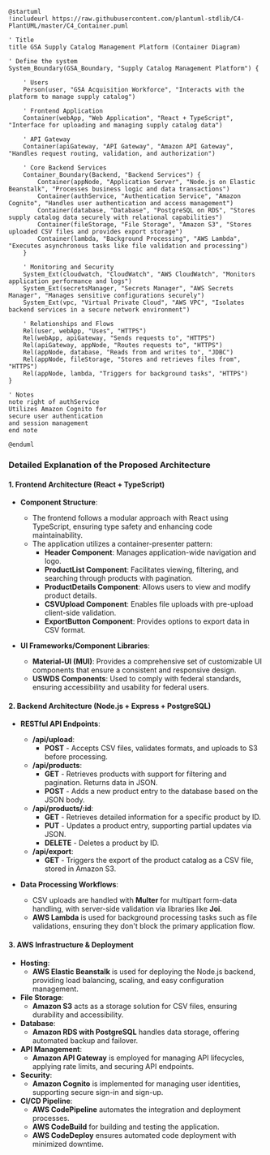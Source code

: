 ```plantuml
@startuml
!includeurl https://raw.githubusercontent.com/plantuml-stdlib/C4-PlantUML/master/C4_Container.puml

' Title
title GSA Supply Catalog Management Platform (Container Diagram)

' Define the system
System_Boundary(GSA_Boundary, "Supply Catalog Management Platform") {

    ' Users
    Person(user, "GSA Acquisition Workforce", "Interacts with the platform to manage supply catalog")

    ' Frontend Application
    Container(webApp, "Web Application", "React + TypeScript", "Interface for uploading and managing supply catalog data")

    ' API Gateway
    Container(apiGateway, "API Gateway", "Amazon API Gateway", "Handles request routing, validation, and authorization")

    ' Core Backend Services
    Container_Boundary(Backend, "Backend Services") {
        Container(appNode, "Application Server", "Node.js on Elastic Beanstalk", "Processes business logic and data transactions")
        Container(authService, "Authentication Service", "Amazon Cognito", "Handles user authentication and access management")
        Container(database, "Database", "PostgreSQL on RDS", "Stores supply catalog data securely with relational capabilities")
        Container(fileStorage, "File Storage", "Amazon S3", "Stores uploaded CSV files and provides export storage")
        Container(lambda, "Background Processing", "AWS Lambda", "Executes asynchronous tasks like file validation and processing")
    }

    ' Monitoring and Security
    System_Ext(cloudwatch, "CloudWatch", "AWS CloudWatch", "Monitors application performance and logs")
    System_Ext(secretsManager, "Secrets Manager", "AWS Secrets Manager", "Manages sensitive configurations securely")
    System_Ext(vpc, "Virtual Private Cloud", "AWS VPC", "Isolates backend services in a secure network environment")

    ' Relationships and Flows
    Rel(user, webApp, "Uses", "HTTPS")
    Rel(webApp, apiGateway, "Sends requests to", "HTTPS")
    Rel(apiGateway, appNode, "Routes requests to", "HTTPS")
    Rel(appNode, database, "Reads from and writes to", "JDBC")
    Rel(appNode, fileStorage, "Stores and retrieves files from", "HTTPS")
    Rel(appNode, lambda, "Triggers for background tasks", "HTTPS")
}

' Notes
note right of authService
Utilizes Amazon Cognito for
secure user authentication
and session management
end note

@enduml
```

### Detailed Explanation of the Proposed Architecture

#### 1. **Frontend Architecture (React + TypeScript)**

- **Component Structure**:
  - The frontend follows a modular approach with React using TypeScript, ensuring type safety and enhancing code maintainability.
  - The application utilizes a container-presenter pattern:
    - **Header Component**: Manages application-wide navigation and logo.
    - **ProductList Component**: Facilitates viewing, filtering, and searching through products with pagination.
    - **ProductDetails Component**: Allows users to view and modify product details.
    - **CSVUpload Component**: Enables file uploads with pre-upload client-side validation.
    - **ExportButton Component**: Provides options to export data in CSV format.

- **UI Frameworks/Component Libraries**:
  - **Material-UI (MUI)**: Provides a comprehensive set of customizable UI components that ensure a consistent and responsive design.
  - **USWDS Components**: Used to comply with federal standards, ensuring accessibility and usability for federal users.

#### 2. **Backend Architecture (Node.js + Express + PostgreSQL)**

- **RESTful API Endpoints**:
  - **/api/upload**: 
    - **POST** - Accepts CSV files, validates formats, and uploads to S3 before processing.
  - **/api/products**:
    - **GET** - Retrieves products with support for filtering and pagination. Returns data in JSON.
    - **POST** - Adds a new product entry to the database based on the JSON body.
  - **/api/products/:id**:
    - **GET** - Retrieves detailed information for a specific product by ID.
    - **PUT** - Updates a product entry, supporting partial updates via JSON.
    - **DELETE** - Deletes a product by ID.
  - **/api/export**:
    - **GET** - Triggers the export of the product catalog as a CSV file, stored in Amazon S3.

- **Data Processing Workflows**:
  - CSV uploads are handled with **Multer** for multipart form-data handling, with server-side validation via libraries like **Joi**.
  - **AWS Lambda** is used for background processing tasks such as file validations, ensuring they don't block the primary application flow.

#### 3. **AWS Infrastructure & Deployment**

- **Hosting**:
  - **AWS Elastic Beanstalk** is used for deploying the Node.js backend, providing load balancing, scaling, and easy configuration management.
- **File Storage**:
  - **Amazon S3** acts as a storage solution for CSV files, ensuring durability and accessibility.
- **Database**:
  - **Amazon RDS with PostgreSQL** handles data storage, offering automated backup and failover.
- **API Management**:
  - **Amazon API Gateway** is employed for managing API lifecycles, applying rate limits, and securing API endpoints.
- **Security**:
  - **Amazon Cognito** is implemented for managing user identities, supporting secure sign-in and sign-up.
- **CI/CD Pipeline**:
  - **AWS CodePipeline** automates the integration and deployment processes.
  - **AWS CodeBuild** for building and testing the application.
  - **AWS CodeDeploy** ensures automated code deployment with minimized downtime.